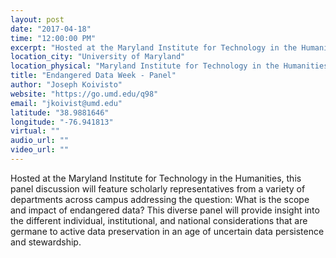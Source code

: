 ```yaml
---
layout: post
date: "2017-04-18"
time: "12:00:00 PM"
excerpt: "Hosted at the Maryland Institute for Technology in the Humanities, this panel discussion will feature scholarly representatives from a ..."
location_city: "University of Maryland"
location_physical: "Maryland Institute for Technology in the Humanities, College Park, Maryland"
title: "Endangered Data Week - Panel"
author: "Joseph Koivisto"
website: "https://go.umd.edu/q98"
email: "jkoivist@umd.edu"
latitude: "38.9881646"
longitude: "-76.941813"
virtual: ""
audio_url: ""
video_url: ""
---
```


Hosted at the Maryland Institute for Technology in the Humanities, this panel discussion will feature scholarly representatives from a variety of departments across campus addressing the question: What is the scope and impact of endangered data? This diverse panel will provide insight into the different individual, institutional, and national considerations that are germane to active data preservation in an age of uncertain data persistence and stewardship.
